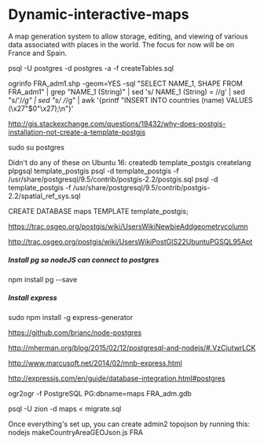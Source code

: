 # Dynamic-interactive-maps
A map generation system to allow storage, editing, and viewing of various data associated with places in the world. The focus for now will be on France and Spain.

psql -U postgres -d postgres -a -f createTables.sql 


ogrinfo FRA_adm1.shp -geom=YES -sql "SELECT NAME_1, SHAPE FROM FRA_adm1" | grep "NAME_1 (String)" | sed 's/  NAME_1 (String) = //g' | sed "s/'/_/g" | sed "s/ /_/g" | awk '{printf "INSERT INTO countries (name) VALUES (\x27"$0"\x27);\n"}'

http://gis.stackexchange.com/questions/19432/why-does-postgis-installation-not-create-a-template-postgis

sudo su postgres

Didn't do any of these on Ubuntu 16:
createdb template_postgis
createlang plpgsql template_postgis
psql -d template_postgis -f /usr/share/postgresql/9.5/contrib/postgis-2.2/postgis.sql
psql -d template_postgis -f /usr/share/postgresql/9.5/contrib/postgis-2.2/spatial_ref_sys.sql


CREATE DATABASE maps TEMPLATE template_postgis;

https://trac.osgeo.org/postgis/wiki/UsersWikiNewbieAddgeometrycolumn

http://trac.osgeo.org/postgis/wiki/UsersWikiPostGIS22UbuntuPGSQL95Apt



##### Install pg so nodeJS can connect to postgres
npm install pg --save

##### Install express
sudo npm install -g express-generator


https://github.com/brianc/node-postgres

http://mherman.org/blog/2015/02/12/postgresql-and-nodejs/#.VzCjutwrLCK

http://www.marcusoft.net/2014/02/mnb-express.html




http://expressjs.com/en/guide/database-integration.html#postgres

ogr2ogr -f PostgreSQL PG:dbname=maps FRA_adm.gdb

psql -U zion -d maps < migrate.sql


Once everything's set up, you can create admin2 topojson by running this:  
nodejs makeCountryAreaGEOJson.js FRA
